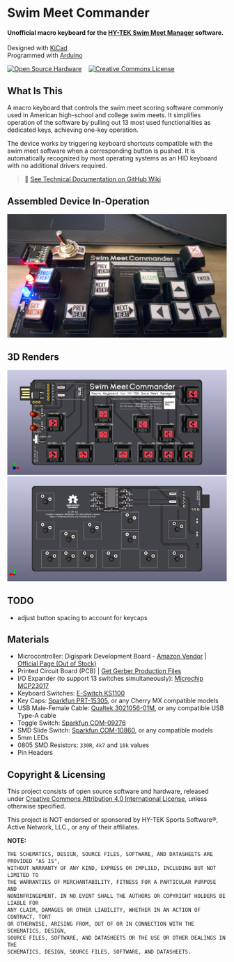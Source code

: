 # Swim Meet Commander

#### Unofficial macro keyboard for the [HY-TEK Swim Meet Manager](https://hytek.active.com/swim-meet-software.html) software.   

Designed with [KiCad](https://www.kicad-pcb.org/)   
Programmed with [Arduino](https://www.arduino.cc/)   

<a rel="license" href="https://www.oshwa.org/definition/"><img alt="Open Source Hardware" style="border-width:0" src="https://i2.wp.com/www.oshwa.org/wp-content/uploads/2014/03/oshw-logo-100-px.png"/></a>
&nbsp;&nbsp;
<a rel="license" href="http://creativecommons.org/licenses/by/4.0/"><img alt="Creative Commons License" style="border-width:0" src="https://i.creativecommons.org/l/by/4.0/88x31.png"/></a>


## What Is This

A macro keyboard that controls the swim meet scoring software commonly used in American high-school and college swim meets. It simplifies operation of the software by pulling out 13 most used functionalities as dedicated keys, achieving one-key operation.

The device works by triggering keyboard shortcuts compatible with the swim meet software when a corresponding button is pushed. It is automatically recognized by most operating systems as an HID keyboard with no additional drivers required.

> 🔗 [See Technical Documentation on GitHub Wiki](https://github.com/sammdu/SwimMeet_Commander/wiki/Technical-Documentation)

## Assembled Device In-Operation

![Assembled Device Picture](Pictures/picture-in-operation.jpg)

## 3D Renders

![PCB 3D Rendering, Front](Pictures/pcb3d_f_asm.png)
![PCB 3D Rendering, Back](Pictures/pcb3d_b_asm.png)

## TODO

* adjust button spacing to account for keycaps

## Materials

* Microcontroller: Digispark Development Board - [Amazon Vendor](https://www.amazon.com/DAOKI-Digispark-Kickstarter-ATTINY85-Development/dp/B01MDUHSWO) | [Official Page (Out of Stock)](http://digistump.com/products/1)
* Printed Circuit Board (PCB) | [Get Gerber Production Files](https://github.com/sammdu/SwimMeet_Commander/tree/master/KiCad/Gerbers)
* I/O Expander (to support 13 switches simultaneously): [Microchip MCP23017](https://www.digikey.com/product-detail/en/MCP23017T-E%2fSO/MCP23017T-E%2fSOCT-ND/5358289/)
* Keyboard Switches: [E-Switch KS1100](https://www.digikey.com/product-detail/en/KS1100OA1AF060/EG5505-ND/7364301/)
* Key Caps: [Sparkfun PRT-15305](https://www.sparkfun.com/products/15305), or any Cherry MX compatible models   
* USB Male-Female Cable: [Qualtek 3021056-01M](https://www.digikey.com/product-detail/en/3021056-01M/Q1104-ND/7795306/), or any compatible USB Type-A cable   
* Toggle Switch: [Sparkfun COM-09276](https://www.sparkfun.com/products/9276)
* SMD Slide Switch: [Sparkfun COM-10860](https://www.sparkfun.com/products/10860), or any compatible models
* 5mm LEDs
* 0805 SMD Resistors: `330R`, `4k7` and `10k` values
* Pin Headers

## Copyright & Licensing

This project consists of open source software and hardware, released under [Creative Commons Attribution 4.0 International License](http://creativecommons.org/licenses/by/4.0/), unless otherwise specified.   

This project is NOT endorsed or sponsored by HY-TEK Sports Software®, Active Network, LLC., or any of their affiliates.

**NOTE:**
```
THE SCHEMATICS, DESIGN, SOURCE FILES, SOFTWARE, AND DATASHEETS ARE PROVIDED "AS IS",
WITHOUT WARRANTY OF ANY KIND, EXPRESS OR IMPLIED, INCLUDING BUT NOT LIMITED TO
THE WARRANTIES OF MERCHANTABILITY, FITNESS FOR A PARTICULAR PURPOSE AND
NONINFRINGEMENT. IN NO EVENT SHALL THE AUTHORS OR COPYRIGHT HOLDERS BE LIABLE FOR
ANY CLAIM, DAMAGES OR OTHER LIABILITY, WHETHER IN AN ACTION OF CONTRACT, TORT
OR OTHERWISE, ARISING FROM, OUT OF OR IN CONNECTION WITH THE SCHEMATICS, DESIGN,
SOURCE FILES, SOFTWARE, AND DATASHEETS OR THE USE OR OTHER DEALINGS IN THE
SCHEMATICS, DESIGN, SOURCE FILES, SOFTWARE, AND DATASHEETS.
 ```
